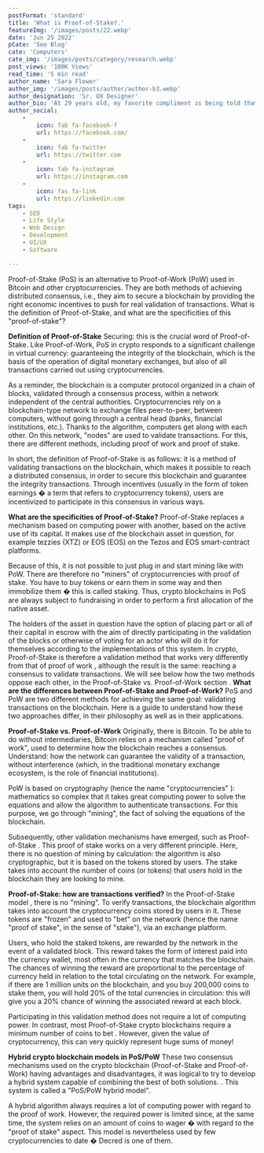 ```yaml
---
postFormat: 'standard'
title: 'What is Proof-of-Stake?.'
featureImg: '/images/posts/22.webp'
date: 'Jun 25 2022'
pCate: 'Seo Blog'
cate: 'Computers'
cate_img: '/images/posts/category/research.webp'
post_views: '100K Views'
read_time: '5 min read'
author_name: 'Sara Flower'
author_img: '/images/posts/author/author-b3.webp'
author_designation: 'Sr. UX Designer'
author_bio: 'At 29 years old, my favorite compliment is being told that I look like my mom. Seeing myself in her image, like this daughter up top, makes me so proud of how far I�ve come, and so thankful for where I come from.'
author_social:
    -
        icon: fab fa-facebook-f
        url: https://facebook.com/
    -
        icon: fab fa-twitter
        url: https://twitter.com
    -
        icon: fab fa-instagram
        url: https://instagram.com
    - 
        icon: fas fa-link
        url: https://linkedin.com
tags: 
    - SEO
    - Life Style
    - Web Design
    - Development
    - UI/UX
    - Software

---
```

Proof-of-Stake (PoS) is an alternative to Proof-of-Work (PoW) used in Bitcoin and other cryptocurrencies. They are both methods of achieving distributed consensus, i.e., they aim to secure a blockchain by providing the right economic incentives to push for real validation of transactions. What is the definition of Proof-of-Stake, and what are the specificities of this "proof-of-stake"?


**Definition of Proof-of-Stake**
Securing: this is the crucial word of Proof-of-Stake. Like Proof-of-Work, PoS in crypto responds to a significant challenge in virtual currency: guaranteeing the integrity of the blockchain, which is the basis of the operation of digital monetary exchanges, but also of all transactions carried out using cryptocurrencies.

As a reminder, the blockchain is a computer protocol organized in a chain of blocks, validated through a consensus process, within a network independent of the central authorities. Cryptocurrencies rely on a blockchain-type network to exchange files peer-to-peer, between computers, without going through a central head (banks, financial institutions, etc.). Thanks to the algorithm, computers get along with each other. On this network, "nodes" are used to validate transactions. For this, there are different methods, including proof of work and proof of stake.

In short, the definition of Proof-of-Stake is as follows: it is a method of validating transactions on the blockchain, which makes it possible to reach a distributed consensus, in order to secure this blockchain and guarantee the integrity transactions. Through incentives (usually in the form of token earnings � a term that refers to cryptocurrency tokens), users are incentivized to participate in this consensus in various ways.

 

**What are the specificities of Proof-of-Stake?**
Proof-of-Stake replaces a mechanism based on computing power with another, based on the active use of its capital. It makes use of the blockchain asset in question, for example tezzies (XTZ) or EOS (EOS) on the Tezos and EOS smart-contract platforms.

Because of this, it is not possible to just plug in and start mining like with PoW. There are therefore no "miners" of cryptocurrencies with proof of stake. You have to buy tokens or earn them in some way and then immobilize them � this is called staking. Thus, crypto blockchains in PoS are always subject to fundraising in order to perform a first allocation of the native asset.

The holders of the asset in question have the option of placing part or all of their capital in escrow with the aim of directly participating in the validation of the blocks or otherwise of voting for an actor who will do it for themselves according to the implementations of this system. In crypto, Proof-of-Stake is therefore a validation method that works very differently from that of proof of work , although the result is the same: reaching a consensus to validate transactions. We will see below how the two methods oppose each other, in the Proof-of-Stake vs. Proof-of-Work section .
**What are the differences between Proof-of-Stake and Proof-of-Work?**
PoS and PoW are two different methods for achieving the same goal: validating transactions on the blockchain. Here is a guide to understand how these two approaches differ, in their philosophy as well as in their applications.

 

**Proof-of-Stake vs. Proof-of-Work**
Originally, there is Bitcoin. To be able to do without intermediaries, Bitcoin relies on a mechanism called "proof of work", used to determine how the blockchain reaches a consensus. Understand: how the network can guarantee the validity of a transaction, without interference (which, in the traditional monetary exchange ecosystem, is the role of financial institutions).

PoW is based on cryptography (hence the name "cryptocurrencies" ): mathematics so complex that it takes great computing power to solve the equations and allow the algorithm to authenticate transactions. For this purpose, we go through "mining", the fact of solving the equations of the blockchain.

Subsequently, other validation mechanisms have emerged, such as Proof-of-Stake . This proof of stake works on a very different principle. Here, there is no question of mining by calculation: the algorithm is also cryptographic, but it is based on the tokens stored by users. The stake takes into account the number of coins (or tokens) that users hold in the blockchain they are looking to mine.

**Proof-of-Stake: how are transactions verified?**
In the Proof-of-Stake model , there is no "mining". To verify transactions, the blockchain algorithm takes into account the cryptocurrency coins stored by users in it. These tokens are "frozen" and used to "bet" on the network (hence the name "proof of stake", in the sense of "stake"), via an exchange platform.

Users, who hold the staked tokens, are rewarded by the network in the event of a validated block. This reward takes the form of interest paid into the currency wallet, most often in the currency that matches the blockchain. The chances of winning the reward are proportional to the percentage of currency held in relation to the total circulating on the network. For example, if there are 1 million units on the blockchain, and you buy 200,000 coins to stake them, you will hold 20% of the total currencies in circulation: this will give you a 20% chance of winning the associated reward at each block.

Participating in this validation method does not require a lot of computing power. In contrast, most Proof-of-Stake crypto blockchains require a minimum number of coins to bet . However, given the value of cryptocurrency, this can very quickly represent huge sums of money!

**Hybrid crypto blockchain models in PoS/PoW**
These two consensus mechanisms used on the crypto blockchain (Proof-of-Stake and Proof-of-Work) having advantages and disadvantages, it was logical to try to develop a hybrid system capable of combining the best of both solutions. . This system is called a "PoS/PoW hybrid model".

A hybrid algorithm always requires a lot of computing power with regard to the proof of work. However, the required power is limited since, at the same time, the system relies on an amount of coins to wager � with regard to the "proof of stake" aspect. This model is nevertheless used by few cryptocurrencies to date � Decred is one of them.
